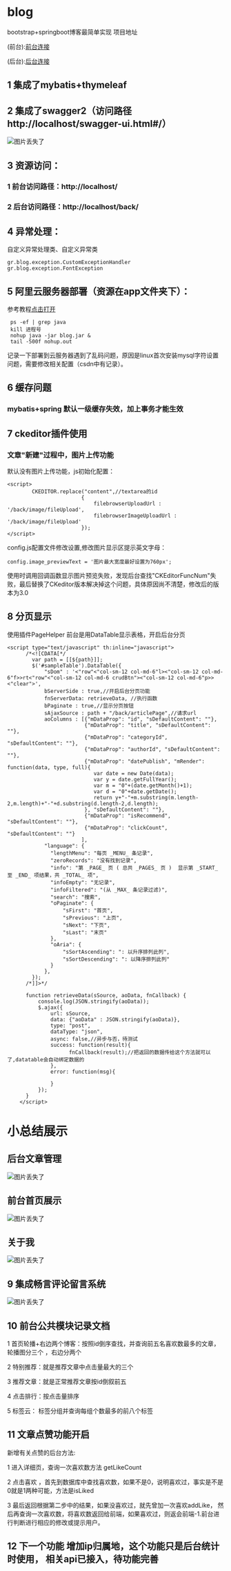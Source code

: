 # blog
bootstrap+springboot博客最简单实现
项目地址

(前台):[前台连接](http://jzyblog.top/)
        
(后台):[后台连接](http://jzyblog.top/back/)

## 1 集成了mybatis+thymeleaf
## 2 集成了swagger2（访问路径http://localhost/swagger-ui.html#/）
![图片丢失了](http://img1.ph.126.net/q5Klr70mZG6pHuwl0rZfXw==/6597833927240228866.jpg)
## 3 资源访问：
### 1 前台访问路径：http://localhost/
### 2 后台访问路径：http://localhost/back/
## 4 异常处理：
自定义异常处理类、自定义异常类
```
gr.blog.exception.CustomExceptionHandler
gr.blog.exception.FontException
```
## 5 阿里云服务器部署（资源在app文件夹下）：
参考教程[点击打开](https://blog.csdn.net/m0_37063257/article/details/78300877)
```
 ps -ef | grep java
 kill 进程号
 nohup java -jar blog.jar &
 tail -500f nohup.out
```
记录一下部署到云服务器遇到了乱码问题，原因是linux首次安装mysql字符设置问题，需要修改相关配置（csdn中有记录）。
## 6 缓存问题
### mybatis+spring 默认一级缓存失效，加上事务才能生效
## 7 ckeditor插件使用
### 文章"新建"过程中，图片上传功能
默认没有图片上传功能，js初始化配置：
```
<script>
        CKEDITOR.replace("content",//textarea的id
                        {
                            filebrowserUploadUrl : '/back/image/fileUpload',
                            filebrowserImageUploadUrl : '/back/image/fileUpload'
                        });
</script>
```
config.js配置文件修改设置,修改图片显示区提示英文字母：
```
config.image_previewText = '图片最大宽度最好设置为760px';
```
使用时调用回调函数显示图片预览失败，发现后台查找"CKEditorFuncNum"失败，最后替换了CKeditor版本解决掉这个问题，具体原因尚不清楚，修改后的版本为3.0
## 8 分页显示
使用插件PageHelper
前台是用DataTable显示表格，开启后台分页
```
<script type="text/javascript" th:inline="javascript">
      /*<![CDATA[*/
        var path = [[${path}]];
        $('#sampleTable').DataTable({
            "sDom" : '<"row"<"col-sm-12 col-md-6"l><"col-sm-12 col-md-6"f>>rt<"row"<"col-sm-12 col-md-6 crudBtn"><"col-sm-12 col-md-6"p>><"clear">',
            bServerSide : true,//开启后台分页功能
            fnServerData: retrieveData, //执行函数
            bPaginate : true,//显示分页按钮
            sAjaxSource : path + "/back/articlePage",//请求url
            aoColumns : [{"mDataProp": "id", "sDefaultContent": ""},
                         {"mDataProp": "title", "sDefaultContent": ""},
                         {"mDataProp": "categoryId", "sDefaultContent": ""},
                         {"mDataProp": "authorId", "sDefaultContent": ""},
                         {"mDataProp": "datePublish", "mRender": function(data, type, full){
                            var date = new Date(data);
                            var y = date.getFullYear();
                            var m = "0"+(date.getMonth()+1);
                            var d = "0"+date.getDate();
                            return y+"-"+m.substring(m.length-2,m.length)+"-"+d.substring(d.length-2,d.length);
                         }, "sDefaultContent": ""},
                         {"mDataProp": "isRecommend", "sDefaultContent": ""},
                         {"mDataProp": "clickCount", "sDefaultContent": ""}
                        ],
            "language": {
              "lengthMenu": "每页 _MENU_ 条记录",
              "zeroRecords": "没有找到记录",
              "info": "第 _PAGE_ 页 ( 总共 _PAGES_ 页 )  显示第 _START_ 至 _END_ 项结果，共 _TOTAL_ 项",
              "infoEmpty": "无记录",
              "infoFiltered": "(从 _MAX_ 条记录过滤)",
              "search": "搜索",
              "oPaginate": {
                  "sFirst": "首页",
                  "sPrevious": "上页",
                  "sNext": "下页",
                  "sLast": "末页"
              },
              "oAria": {
                  "sSortAscending": ": 以升序排列此列",
                  "sSortDescending": ": 以降序排列此列"
              }
            },
        });
      /*]]>*/

      function retrieveData(sSource, aoData, fnCallback) {
          console.log(JSON.stringify(aoData));
          $.ajax({
              url: sSource,
              data: {"aoData" : JSON.stringify(aoData)},
              type: "post",
              dataType: "json",
              async: false,//异步与否，待测试
              success: function(result){
                    fnCallback(result);//把返回的数据传给这个方法就可以了,datatable会自动绑定数据的
              },
              error: function(msg){

              }
          });
      }
    </script>
```
# 小总结展示
## 后台文章管理
![图片丢失了](http://i4.bvimg.com/652887/eb6cbf783485c2ce.png)
## 前台首页展示
![图片丢失了](http://i2.bvimg.com/652887/97851bf5ae840b15s.png)
## 关于我
![图片丢失了](http://i2.bvimg.com/652887/12f58cb29a237014s.png)
## 9 集成畅言评论留言系统
![图片丢失了](http://i1.bvimg.com/652887/b4acfaba0e20c83cs.png)
## 10 前台公共模块记录文档
1 首页轮播+右边两个博客：按照id倒序查找，并查询前五名喜欢数最多的文章，轮播图分三个 ，右边分两个

2 特别推荐：就是推荐文章中点击量最大的三个

3 推荐文章：就是正常推荐文章按id倒叙前五

4 点击排行：按点击量排序

5 标签云：  标签分组并查询每组个数最多的前八个标签

## 11 文章点赞功能开启
新增有关点赞的后台方法:

1 进入详细页，查询一次喜欢数方法 getLikeCount

2 点击喜欢 ，首先到数据库中查找喜欢数，如果不是0，说明喜欢过，事实是不是0就是1两种可能，方法是isLiked

3 最后返回根据第二步中的结果，如果没喜欢过，就先曾加一次喜欢addLike， 然后再查询一次喜欢数，将喜欢数返回给前端，如果喜欢过，则返会前端-1.前台进行判断进行相应的修改或提示用户。

## 12  下一个功能  增加ip归属地，这个功能只是后台统计时使用， 相关api已接入，待功能完善